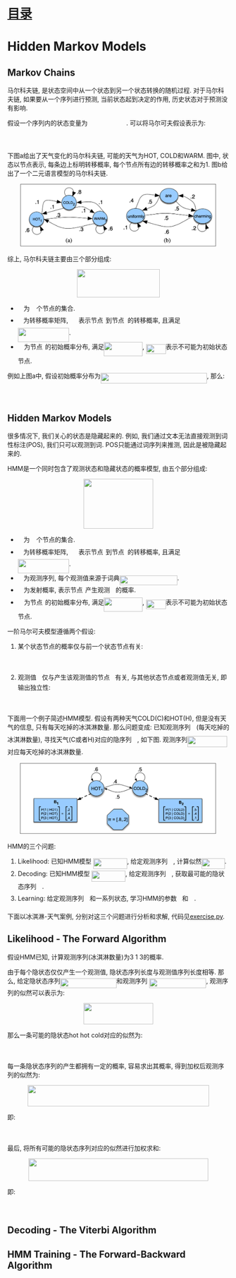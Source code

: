# [目录](../README.md)

# Hidden Markov Models

## Markov Chains

马尔科夫链, 是状态空间中从一个状态到另一个状态转换的随机过程.
对于马尔科夫链, 如果要从一个序列进行预测, 当前状态起到决定的作用,
历史状态对于预测没有影响.

假设一个序列内的状态变量为<img src="/HMM/tex/e637b86bbdb2aacea366b27626449b0a.svg?invert_in_darkmode&sanitize=true" align=middle width=87.98971334999999pt height=14.611911599999981pt/>. 可以将马尔可夫假设表示为:

<p align="center"><img src="/HMM/tex/ceee94c7c67f44415a5d264fd97b7173.svg?invert_in_darkmode&sanitize=true" align=middle width=267.77565375pt height=16.438356pt/></p>

下图a给出了天气变化的马尔科夫链, 可能的天气为HOT, COLD和WARM.
图中, 状态以节点表示, 每条边上标明转移概率, 每个节点所有边的转移概率之和为1.
图b给出了一个二元语言模型的马尔科夫链.

<div align=center><img width="450" src="figure/1.png" alt=" "/></div>

综上, 马尔科夫链主要由三个部分组成:

<p align="center"><img src="/HMM/tex/bb93915952237707c08a9f722b98b3c5.svg?invert_in_darkmode&sanitize=true" align=middle width=188.4845622pt height=63.744281699999995pt/></p>

* <img src="/HMM/tex/bb17b0e6d694fc6d731ee88afe1bae60.svg?invert_in_darkmode&sanitize=true" align=middle width=12.99542474999999pt height=22.465723500000017pt/>为<img src="/HMM/tex/5e9c7a7d16b15ab5b947bedf5f56bd79.svg?invert_in_darkmode&sanitize=true" align=middle width=14.99998994999999pt height=22.465723500000017pt/>个节点的集合.
* <img src="/HMM/tex/4ddffcd42610c451b271272b7ec53505.svg?invert_in_darkmode&sanitize=true" align=middle width=12.32879834999999pt height=22.465723500000017pt/>为转移概率矩阵, <img src="/HMM/tex/bb3c0a1697c75fdb8038ecf006251dd4.svg?invert_in_darkmode&sanitize=true" align=middle width=19.44456194999999pt height=14.15524440000002pt/>表示节点<img src="/HMM/tex/8fceb32bd3f6803b77bbe1b1758a60b6.svg?invert_in_darkmode&sanitize=true" align=middle width=5.663225699999989pt height=21.68300969999999pt/>到节点<img src="/HMM/tex/e62c4c55196ed02fd2fa7c51b8c03611.svg?invert_in_darkmode&sanitize=true" align=middle width=7.710416999999989pt height=21.68300969999999pt/>的转移概率,
且满足<img src="/HMM/tex/416ddc33e9190caf9cfefbd8552a4a4a.svg?invert_in_darkmode&sanitize=true" align=middle width=116.1664581pt height=32.256008400000006pt/>.
* <img src="/HMM/tex/d049e9034b43e5d5bfc25f7e2a30a0e7.svg?invert_in_darkmode&sanitize=true" align=middle width=14.021211599999992pt height=14.15524440000002pt/>为节点<img src="/HMM/tex/8fceb32bd3f6803b77bbe1b1758a60b6.svg?invert_in_darkmode&sanitize=true" align=middle width=5.663225699999989pt height=21.68300969999999pt/>的初始概率分布, 满足<img src="/HMM/tex/c01ea360f7f9da268b266ff4e6551cfe.svg?invert_in_darkmode&sanitize=true" align=middle width=87.18796679999998pt height=32.256008400000006pt/>,
<img src="/HMM/tex/448621753905e93f28aeb01dfbfac7fb.svg?invert_in_darkmode&sanitize=true" align=middle width=44.97994874999999pt height=21.18721440000001pt/>表示不可能为初始状态节点.

例如上图a中, 假设初始概率分布为<img src="/HMM/tex/046186685c17916adfacfab007a9f168.svg?invert_in_darkmode&sanitize=true" align=middle width=241.48054259999995pt height=24.65753399999998pt/>,
那么:

<p align="center"><img src="/HMM/tex/f296616e8cb9c2fc61ba6f646d51c50d.svg?invert_in_darkmode&sanitize=true" align=middle width=372.1137123pt height=16.438356pt/></p>

## Hidden Markov Models

很多情况下, 我们关心的状态是隐藏起来的.
例如, 我们通过文本无法直接观测到词性标注(POS), 我们只可以观测到词.
POS只能通过词序列来推测, 因此是被隐藏起来的.

HMM是一个同时包含了观测状态和隐藏状态的概率模型, 由五个部分组成:

<p align="center"><img src="/HMM/tex/d1c5c17bc5edcebecbb683a7a8dfda78.svg?invert_in_darkmode&sanitize=true" align=middle width=158.4250932pt height=113.0593497pt/></p>

* <img src="/HMM/tex/bb17b0e6d694fc6d731ee88afe1bae60.svg?invert_in_darkmode&sanitize=true" align=middle width=12.99542474999999pt height=22.465723500000017pt/>为<img src="/HMM/tex/5e9c7a7d16b15ab5b947bedf5f56bd79.svg?invert_in_darkmode&sanitize=true" align=middle width=14.99998994999999pt height=22.465723500000017pt/>个节点的集合.
* <img src="/HMM/tex/4ddffcd42610c451b271272b7ec53505.svg?invert_in_darkmode&sanitize=true" align=middle width=12.32879834999999pt height=22.465723500000017pt/>为转移概率矩阵, <img src="/HMM/tex/bb3c0a1697c75fdb8038ecf006251dd4.svg?invert_in_darkmode&sanitize=true" align=middle width=19.44456194999999pt height=14.15524440000002pt/>表示节点<img src="/HMM/tex/8fceb32bd3f6803b77bbe1b1758a60b6.svg?invert_in_darkmode&sanitize=true" align=middle width=5.663225699999989pt height=21.68300969999999pt/>到节点<img src="/HMM/tex/e62c4c55196ed02fd2fa7c51b8c03611.svg?invert_in_darkmode&sanitize=true" align=middle width=7.710416999999989pt height=21.68300969999999pt/>的转移概率,
且满足<img src="/HMM/tex/416ddc33e9190caf9cfefbd8552a4a4a.svg?invert_in_darkmode&sanitize=true" align=middle width=116.1664581pt height=32.256008400000006pt/>.
* <img src="/HMM/tex/8e54b634c62877959e17337133a188a2.svg?invert_in_darkmode&sanitize=true" align=middle width=12.99542474999999pt height=22.465723500000017pt/>为观测序列, 每个观测值来源于词典<img src="/HMM/tex/947d5a3fa201d3d11357deaeb27708ce.svg?invert_in_darkmode&sanitize=true" align=middle width=130.98141539999997pt height=22.465723500000017pt/>.
* <img src="/HMM/tex/1eb95ebf2173f6c5b3788ff373fd443e.svg?invert_in_darkmode&sanitize=true" align=middle width=13.29340979999999pt height=22.465723500000017pt/>为发射概率, 表示节点<img src="/HMM/tex/8fceb32bd3f6803b77bbe1b1758a60b6.svg?invert_in_darkmode&sanitize=true" align=middle width=5.663225699999989pt height=21.68300969999999pt/>产生观测<img src="/HMM/tex/3278587601fbd6585373782719047b74.svg?invert_in_darkmode&sanitize=true" align=middle width=12.933843449999989pt height=14.15524440000002pt/>的概率.
* <img src="/HMM/tex/d049e9034b43e5d5bfc25f7e2a30a0e7.svg?invert_in_darkmode&sanitize=true" align=middle width=14.021211599999992pt height=14.15524440000002pt/>为节点<img src="/HMM/tex/8fceb32bd3f6803b77bbe1b1758a60b6.svg?invert_in_darkmode&sanitize=true" align=middle width=5.663225699999989pt height=21.68300969999999pt/>的初始概率分布, 满足<img src="/HMM/tex/c01ea360f7f9da268b266ff4e6551cfe.svg?invert_in_darkmode&sanitize=true" align=middle width=87.18796679999998pt height=32.256008400000006pt/>,
<img src="/HMM/tex/448621753905e93f28aeb01dfbfac7fb.svg?invert_in_darkmode&sanitize=true" align=middle width=44.97994874999999pt height=21.18721440000001pt/>表示不可能为初始状态节点.

一阶马尔可夫模型遵循两个假设:

1. 某个状态节点的概率仅与前一个状态节点有关:

<p align="center"><img src="/HMM/tex/ceee94c7c67f44415a5d264fd97b7173.svg?invert_in_darkmode&sanitize=true" align=middle width=267.77565375pt height=16.438356pt/></p>

2. 观测值<img src="/HMM/tex/bfc42b48cfe1471b0406c7d9cecaeb1b.svg?invert_in_darkmode&sanitize=true" align=middle width=12.618950849999989pt height=14.15524440000002pt/>仅与产生该观测值的节点<img src="/HMM/tex/7cc9f7d4df7214f10be34880352d9612.svg?invert_in_darkmode&sanitize=true" align=middle width=11.989211849999991pt height=14.15524440000002pt/>有关, 与其他状态节点或者观测值无关,
即输出独立性:

<p align="center"><img src="/HMM/tex/3b84dcce7e1bd461ec0bed0cb5bccb0f.svg?invert_in_darkmode&sanitize=true" align=middle width=311.11138904999996pt height=16.438356pt/></p>

下面用一个例子简述HMM模型. 假设有两种天气COLD(C)和HOT(H), 但是没有天气的信息,
只有每天吃掉的冰淇淋数量. 那么问题变成: 已知观测序列<img src="/HMM/tex/8e54b634c62877959e17337133a188a2.svg?invert_in_darkmode&sanitize=true" align=middle width=12.99542474999999pt height=22.465723500000017pt/>(每天吃掉的冰淇淋数量),
寻找天气(C或者H)对应的隐序列<img src="/HMM/tex/bb17b0e6d694fc6d731ee88afe1bae60.svg?invert_in_darkmode&sanitize=true" align=middle width=12.99542474999999pt height=22.465723500000017pt/>, 如下图.
观测序列<img src="/HMM/tex/a738e7a9fab34d3131e991dc5ba4d18b.svg?invert_in_darkmode&sanitize=true" align=middle width=90.62086934999999pt height=24.65753399999998pt/>对应每天吃掉的冰淇淋数量.

<div align=center><img width="450" src="figure/2.png" alt=" "/></div>

HMM的三个问题:

1. Likelihood: 已知HMM模型 <img src="/HMM/tex/5c8f0ae74f8564dcc17feaf6c68ac190.svg?invert_in_darkmode&sanitize=true" align=middle width=77.22023264999999pt height=24.65753399999998pt/>, 给定观测序列<img src="/HMM/tex/8e54b634c62877959e17337133a188a2.svg?invert_in_darkmode&sanitize=true" align=middle width=12.99542474999999pt height=22.465723500000017pt/>,
计算似然<img src="/HMM/tex/a28e3689e9f711f6b2d3c396dac9388a.svg?invert_in_darkmode&sanitize=true" align=middle width=52.77293669999999pt height=24.65753399999998pt/>.
2. Decoding: 已知HMM模型 <img src="/HMM/tex/5c8f0ae74f8564dcc17feaf6c68ac190.svg?invert_in_darkmode&sanitize=true" align=middle width=77.22023264999999pt height=24.65753399999998pt/>, 给定观测序列<img src="/HMM/tex/8e54b634c62877959e17337133a188a2.svg?invert_in_darkmode&sanitize=true" align=middle width=12.99542474999999pt height=22.465723500000017pt/>,
获取最可能的隐状态序列<img src="/HMM/tex/bb17b0e6d694fc6d731ee88afe1bae60.svg?invert_in_darkmode&sanitize=true" align=middle width=12.99542474999999pt height=22.465723500000017pt/>.
3. Learning: 给定观测序列<img src="/HMM/tex/8e54b634c62877959e17337133a188a2.svg?invert_in_darkmode&sanitize=true" align=middle width=12.99542474999999pt height=22.465723500000017pt/>和一系列状态, 学习HMM的参数<img src="/HMM/tex/4ddffcd42610c451b271272b7ec53505.svg?invert_in_darkmode&sanitize=true" align=middle width=12.32879834999999pt height=22.465723500000017pt/>和<img src="/HMM/tex/1eb95ebf2173f6c5b3788ff373fd443e.svg?invert_in_darkmode&sanitize=true" align=middle width=13.29340979999999pt height=22.465723500000017pt/>.

下面以冰淇淋-天气案例, 分别对这三个问题进行分析和求解, 代码见[exercise.py](exercise.py).

## Likelihood - The Forward Algorithm

假设HMM已知, 计算观测序列(冰淇淋数量)为3 1 3的概率.

由于每个隐状态仅仅产生一个观测值, 隐状态序列长度与观测值序列长度相等.
那么, 给定隐状态序列<img src="/HMM/tex/203dc0489d93d6423f18756db63fc1fc.svg?invert_in_darkmode&sanitize=true" align=middle width=127.78558814999998pt height=22.465723500000017pt/>和观测序列
<img src="/HMM/tex/505df8570f602e65f4a0dcba2b3a24ba.svg?invert_in_darkmode&sanitize=true" align=middle width=129.6748035pt height=22.465723500000017pt/>, 观测序列的似然可以表示为:

<p align="center"><img src="/HMM/tex/1e059ace2b5d3733b9f49ef7bcb9f8f1.svg?invert_in_darkmode&sanitize=true" align=middle width=158.57174355pt height=47.806078649999996pt/></p>

那么一条可能的隐状态hot hot cold对应的似然为:

<p align="center"><img src="/HMM/tex/978c1a0d95cea94ee47eda1f78e136f8.svg?invert_in_darkmode&sanitize=true" align=middle width=405.3201405pt height=16.438356pt/></p>

每一条隐状态序列的产生都拥有一定的概率, 容易求出其概率, 得到加权后观测序列的似然为:

<p align="center"><img src="/HMM/tex/c83fceb297b788b4dbf652ca1ffb7ea4.svg?invert_in_darkmode&sanitize=true" align=middle width=412.14030164999997pt height=47.806078649999996pt/></p>

即:

<p align="center"><img src="/HMM/tex/c3e603b4d68b2bd0dbc71f1fce77228e.svg?invert_in_darkmode&sanitize=true" align=middle width=700.2746371499999pt height=16.438356pt/></p>

最后, 将所有可能的隐状态序列对应的似然进行加权求和:

<p align="center"><img src="/HMM/tex/1c15bd48fe9c3be0329d8717940e43e2.svg?invert_in_darkmode&sanitize=true" align=middle width=408.01599465pt height=50.64874485pt/></p>

即:

<p align="center"><img src="/HMM/tex/a959d88aa378fef4613ea4a8ac56e58b.svg?invert_in_darkmode&sanitize=true" align=middle width=458.25956714999995pt height=16.438356pt/></p>

## Decoding - The Viterbi Algorithm


## HMM Training - The Forward-Backward Algorithm
